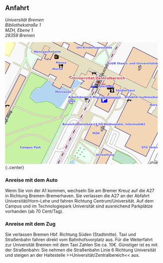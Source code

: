 ## Anfahrt

<address>
  Universität Bremen<br/>
  Bibliothekstraße 1<br />
  MZH, Ebene 1<br />
  28359 Bremen
</address>

[![OpenStreetMap](assets/img/openstreetmap.png)](http://www.openstreetmap.org/?lat=53.10667&lon=8.85233&zoom=17&layers=O)
{:.center}

### Anreise mit dem Auto

Wenn Sie von der A1 kommen, wechseln Sie am Bremer Kreuz auf die A27 in
Richtung Bremen-Bremerhaven. Sie verlassen die A27 an der Abfahrt
Universität/Horn-Lehe und fahren Richtung Centrum/Universität. Auf dem Campus
und im Technologiepark Universität sind ausreichend Parkplätze vorhanden
(ab 70 Cent/Tag).

### Anreise mit dem Zug

Sie verlassen Bremen Hbf. Richtung Süden (Stadtmitte). Taxi und Straßenbahn
fahren direkt vom Bahnhofsvorplatz aus. Für die Weiterfahrt zur Universität
Bremen mit dem Taxi Zahlen Sie ca. 10€. Günstiger ist es mit der Straßenbahn:
Sie nehmen die Straßenbahn Linie 6 Richtung Universität und steigen an der
Haltestelle >>Universität/Zentralbereich<< aus.

